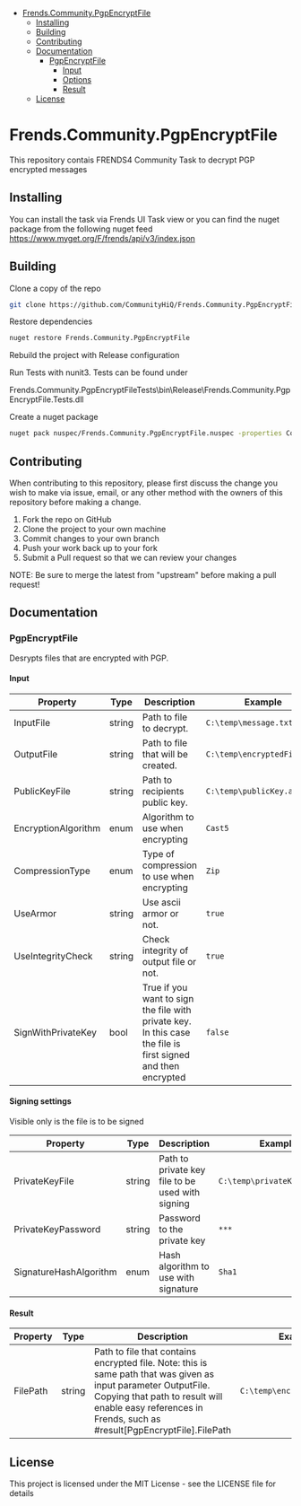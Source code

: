 - [Frends.Community.PgpEncryptFile](#Frends.Community.PgpEncryptFile)
   - [Installing](#installing)
   - [Building](#building)
   - [Contributing](#contributing)
   - [Documentation](#documentation)
      - [PgpEncryptFile](#convertExcelFile)
		 - [Input](#input)
		 - [Options](#options)
		 - [Result](#result)
   - [License](#license)
       
# Frends.Community.PgpEncryptFile
This repository contais FRENDS4 Community Task to decrypt PGP encrypted messages

## Installing
You can install the task via Frends UI Task view or you can find the nuget package from the following nuget feed
https://www.myget.org/F/frends/api/v3/index.json

## Building

Clone a copy of the repo

```sh
git clone https://github.com/CommunityHiQ/Frends.Community.PgpEncryptFile.git
```
Restore dependencies

```sh
nuget restore Frends.Community.PgpEncryptFile
```
Rebuild the project with Release configuration

Run Tests with nunit3. Tests can be found under

Frends.Community.PgpEncryptFileTests\bin\Release\Frends.Community.PgpEncryptFile.Tests.dll

Create a nuget package
```sh
nuget pack nuspec/Frends.Community.PgpEncryptFile.nuspec -properties Configuration=Release
```

## Contributing
When contributing to this repository, please first discuss the change you wish to make via issue, email, or any other method with the owners of this repository before making a change.

1. Fork the repo on GitHub
2. Clone the project to your own machine
3. Commit changes to your own branch
4. Push your work back up to your fork
5. Submit a Pull request so that we can review your changes

NOTE: Be sure to merge the latest from "upstream" before making a pull request!

## Documentation

### PgpEncryptFile

Desrypts files that are encrypted with PGP.

#### Input
| Property            | Type   | Description |Example|
|---------------------|--------|-------------|-------|
| InputFile           | string | Path to file to decrypt.|`C:\temp\message.txt`|
| OutputFile          | string | Path to file that will be created. | `C:\temp\encryptedFile.pgp`|
| PublicKeyFile       | string | Path to recipients public key. | `C:\temp\publicKey.asc`|
| EncryptionAlgorithm | enum   | Algorithm to use when encrypting|`Cast5`|
| CompressionType     | enum   | Type of compression to use when encrypting|`Zip`|
| UseArmor            | string | Use ascii armor or not. |`true`|
| UseIntegrityCheck   | string | Check integrity of output file or not. |`true`|
| SignWithPrivateKey  | bool   | True if you want to sign the file with private key. In this case the file is first signed and then encrypted|`false`|

#### Signing settings
Visible only is the file is to be signed

| Property               | Type   | Description |Example|
|------------------------|--------|-------------|-------|
| PrivateKeyFile         | string | Path to private key file to be used with signing|`C:\temp\privateKeyFile.gpg`|
| PrivateKeyPassword     | string | Password to the private key|`***`|
| SignatureHashAlgorithm | enum   | Hash algorithm to use with signature|`Sha1`|

#### Result
| Property  | Type  | Description |Example|
|-----------|-------|-------------|-------|
| FilePath | string  | Path to file that contains encrypted file. Note: this is same path that was given as input parameter OutputFile. Copying that path to result will enable easy references in Frends, such as #result[PgpEncryptFile].FilePath | `C:\temp\encryptedFile.pgp`

## License
This project is licensed under the MIT License - see the LICENSE file for details
